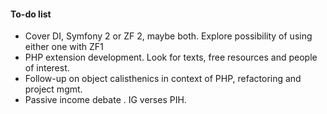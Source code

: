 #### To-do list

* Cover DI, Symfony 2 or ZF 2, maybe both. Explore possibility of using either one with ZF1
* PHP extension development. Look for texts, free resources and people of interest.
* Follow-up on object calisthenics in context of PHP, refactoring and project mgmt.
* Passive income debate . IG verses PIH.
